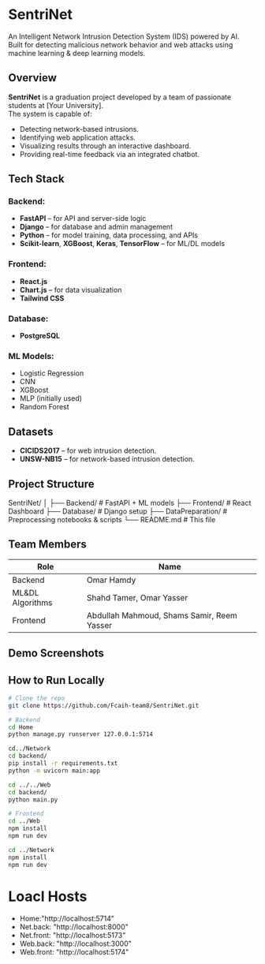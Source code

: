 # SentriNet

An Intelligent Network Intrusion Detection System (IDS) powered by AI.  
Built for detecting malicious network behavior and web attacks using machine learning & deep learning models.



## Overview

**SentriNet** is a graduation project developed by a team of passionate students at [Your University].  
The system is capable of:
- Detecting network-based intrusions.
- Identifying web application attacks.
- Visualizing results through an interactive dashboard.
- Providing real-time feedback via an integrated chatbot.



##  Tech Stack

###  Backend:
- **FastAPI** – for API and server-side logic
- **Django** – for database and admin management
- **Python** – for model training, data processing, and APIs
- **Scikit-learn**, **XGBoost**, **Keras**, **TensorFlow** – for ML/DL models

###  Frontend:
- **React.js**
- **Chart.js** – for data visualization
- **Tailwind CSS**

###  Database:
- **PostgreSQL**

###  ML Models:
- Logistic Regression
- CNN
- XGBoost
- MLP (initially used)
- Random Forest


##  Datasets

- **CICIDS2017** – for web intrusion detection.
- **UNSW-NB15** – for network-based intrusion detection.



##  Project Structure
SentriNet/
│
├── Backend/ # FastAPI + ML models
├── Frontend/ # React Dashboard
├── Database/ # Django setup
├── DataPreparation/ # Preprocessing notebooks & scripts
└── README.md # This file 



##  Team Members

| Role           | Name              |
|----------------|-------------------|
| Backend        | Omar Hamdy |
| ML&DL Algorithms | Shahd Tamer, Omar Yasser |
| Frontend       | Abdullah Mahmoud, Shams Samir, Reem Yasser |



##  Demo Screenshots



##  How to Run Locally

```bash
# Clone the repo
git clone https://github.com/Fcaih-team8/SentriNet.git

# Backend
cd Home
python manage.py runserver 127.0.0.1:5714

cd../Network
cd backend/
pip install -r requirements.txt
python -m uvicorn main:app

cd ../../Web
cd backend/
python main.py

# Frontend
cd ../Web
npm install
npm run dev

cd ../Network
npm install
npm run dev
```
# Loacl Hosts
- Home:"http://localhost:5714"
- Net.back: "http://localhost:8000"
- Net.front: "http://localhost:5173"
- Web.back: "http://localhost:3000"
- Web.front: "http://localhost:5174"
